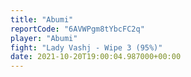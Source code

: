 ```yaml
---
title: "Abumi"
reportCode: "6AVWPgm8tYbcFC2q"
player: "Abumi"
fight: "Lady Vashj - Wipe 3 (95%)"
date: 2021-10-20T19:00:04.987000+00:00
---
```


